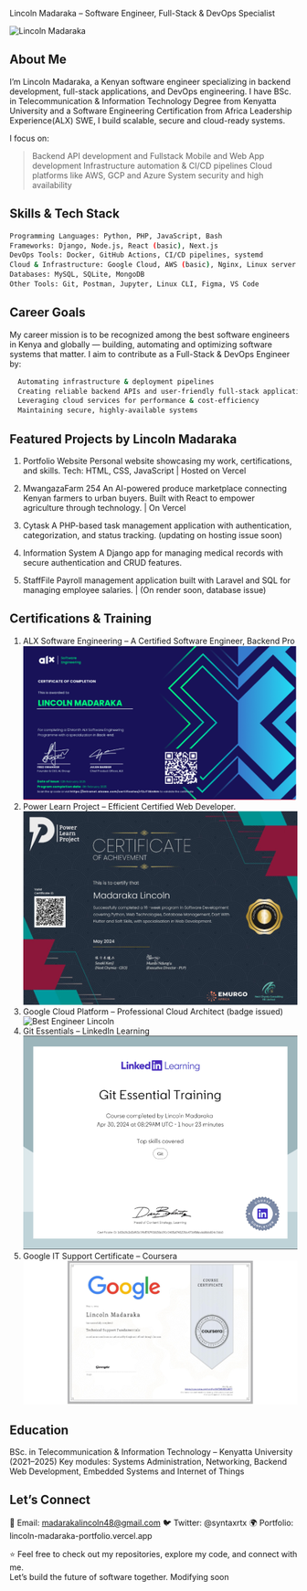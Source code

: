 Lincoln Madaraka – Software Engineer, Full-Stack & DevOps Specialist
<p align="left"><img src="https://komarev.com/ghpvc/?username=Lincoln-Madaraka&label=Profile%20views&color=0e75b6&style=flat" alt="Lincoln Madaraka" /></p>

## About Me
I’m Lincoln Madaraka, a Kenyan software engineer specializing in backend development, full-stack applications, and DevOps engineering.
I have BSc. in Telecommunication & Information Technology Degree from Kenyatta University and a Software Engineering Certification from Africa Leadership Experience(ALX) SWE, I build scalable, secure and cloud-ready systems.

I focus on:
> Backend API development and Fullstack Mobile and Web App development
> Infrastructure automation & CI/CD pipelines
> Cloud platforms like AWS, GCP and Azure
> System security and high availability

## Skills & Tech Stack
```bash
Programming Languages: Python, PHP, JavaScript, Bash
Frameworks: Django, Node.js, React (basic), Next.js
DevOps Tools: Docker, GitHub Actions, CI/CD pipelines, systemd
Cloud & Infrastructure: Google Cloud, AWS (basic), Nginx, Linux server management
Databases: MySQL, SQLite, MongoDB
Other Tools: Git, Postman, Jupyter, Linux CLI, Figma, VS Code
```
## Career Goals
My career mission is to be recognized among the best software engineers in Kenya and globally — building, automating and optimizing software systems that matter.
I aim to contribute as a Full-Stack & DevOps Engineer by:
```bash
  Automating infrastructure & deployment pipelines
  Creating reliable backend APIs and user-friendly full-stack applications
  Leveraging cloud services for performance & cost-efficiency
  Maintaining secure, highly-available systems
  ```

## Featured Projects by Lincoln Madaraka
1. Portfolio Website
Personal website showcasing my work, certifications, and skills.
Tech: HTML, CSS, JavaScript | Hosted on Vercel

2. MwangazaFarm 254
An AI-powered produce marketplace connecting Kenyan farmers to urban buyers.
Built with React to empower agriculture through technology. | On Vercel

3. Cytask
A PHP-based task management application with authentication, categorization, and status tracking.
(updating on hosting issue soon)

4. Information System
A Django app for managing medical records with secure authentication and CRUD features.

5. StaffFile 
Payroll management application built with Laravel and SQL for managing employee salaries. | (On render soon, database issue)

## Certifications & Training
1. ALX Software Engineering –  A Certified Software Engineer, Backend Pro
![Best Engineer Lincoln](<Screenshot From 2025-08-10 03-25-03.png>)
2. Power Learn Project – Efficient Certified Web Developer.
![Lincoln Poweer Learn PROJECT](project-5.jpeg)
3. Google Cloud Platform – Professional Cloud Architect (badge issued)
![Best Engineer Lincoln](<Screenshot From 2025-08-10 03-29-21.png>)
4. Git Essentials – LinkedIn Learning
![Lincoln Git Effective](<Screenshot From 2025-08-10 14-15-32.png>)
5. Google IT Support Certificate – Coursera
![Top Rated DevOps Engineer](image.png)

## Education
BSc. in Telecommunication & Information Technology – Kenyatta University (2021–2025)
Key modules: Systems Administration, Networking, Backend Web Development, Embedded Systems and Internet of Things

## Let’s Connect
📧 Email: madarakalincoln48@gmail.com
🐦 Twitter: @syntaxrtx
🌍 Portfolio: lincoln-madaraka-portfolio.vercel.app


⭐️ Feel free to check out my repositories, explore my code, and connect with me.  
Let’s build the future of software together. Modifying soon


